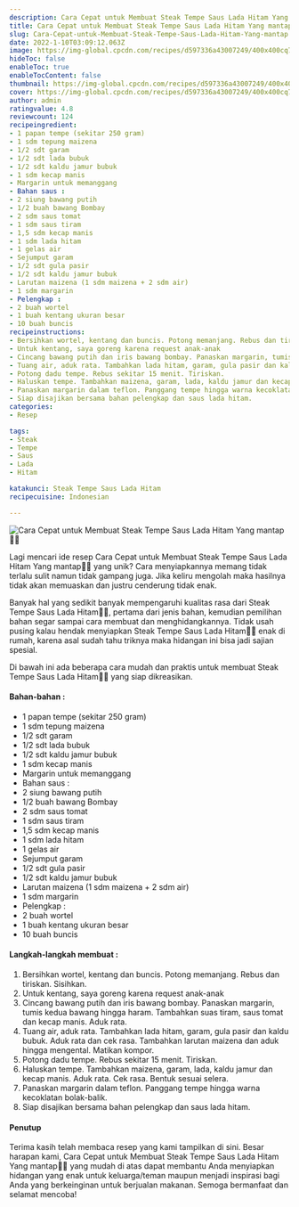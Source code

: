 ```yaml
---
description: Cara Cepat untuk Membuat Steak Tempe Saus Lada Hitam Yang mantap"
title: Cara Cepat untuk Membuat Steak Tempe Saus Lada Hitam Yang mantap
slug: Cara-Cepat-untuk-Membuat-Steak-Tempe-Saus-Lada-Hitam-Yang-mantap
date: 2022-1-10T03:09:12.063Z
image: https://img-global.cpcdn.com/recipes/d597336a43007249/400x400cq70/photo.jpg
hideToc: false
enableToc: true
enableTocContent: false
thumbnail: https://img-global.cpcdn.com/recipes/d597336a43007249/400x400cq70/photo.jpg
cover: https://img-global.cpcdn.com/recipes/d597336a43007249/400x400cq70/photo.jpg
author: admin
ratingvalue: 4.8
reviewcount: 124
recipeingredient:
- 1 papan tempe (sekitar 250 gram)
- 1 sdm tepung maizena
- 1/2 sdt garam
- 1/2 sdt lada bubuk
- 1/2 sdt kaldu jamur bubuk
- 1 sdm kecap manis
- Margarin untuk memanggang
- Bahan saus :
- 2 siung bawang putih
- 1/2 buah bawang Bombay
- 2 sdm saus tomat
- 1 sdm saus tiram
- 1,5 sdm kecap manis
- 1 sdm lada hitam
- 1 gelas air
- Sejumput garam
- 1/2 sdt gula pasir
- 1/2 sdt kaldu jamur bubuk
- Larutan maizena (1 sdm maizena + 2 sdm air)
- 1 sdm margarin
- Pelengkap :
- 2 buah wortel
- 1 buah kentang ukuran besar
- 10 buah buncis
recipeinstructions:
- Bersihkan wortel, kentang dan buncis. Potong memanjang. Rebus dan tiriskan. Sisihkan.
- Untuk kentang, saya goreng karena request anak-anak
- Cincang bawang putih dan iris bawang bombay. Panaskan margarin, tumis kedua bawang hingga haram. Tambahkan suas tiram, saus tomat dan kecap manis. Aduk rata.
- Tuang air, aduk rata. Tambahkan lada hitam, garam, gula pasir dan kaldu bubuk. Aduk rata dan cek rasa. Tambahkan larutan maizena dan aduk hingga mengental. Matikan kompor.
- Potong dadu tempe. Rebus sekitar 15 menit. Tiriskan.
- Haluskan tempe. Tambahkan maizena, garam, lada, kaldu jamur dan kecap manis. Aduk rata. Cek rasa. Bentuk sesuai selera.
- Panaskan margarin dalam teflon. Panggang tempe hingga warna kecoklatan bolak-balik.
- Siap disajikan bersama bahan pelengkap dan saus lada hitam.
categories:
- Resep

tags:
- Steak
- Tempe
- Saus
- Lada
- Hitam

katakunci: Steak Tempe Saus Lada Hitam
recipecuisine: Indonesian

---
```


![Cara Cepat untuk Membuat Steak Tempe Saus Lada Hitam Yang mantap👩‍🍳](https://img-global.cpcdn.com/recipes/d597336a43007249/400x400cq70/photo.jpg)

Lagi mencari ide resep Cara Cepat untuk Membuat Steak Tempe Saus Lada Hitam Yang mantap👩‍🍳 yang unik? Cara menyiapkannya memang tidak terlalu sulit namun tidak gampang juga. Jika keliru mengolah maka hasilnya tidak akan memuaskan dan justru cenderung tidak enak.

Banyak hal yang sedikit banyak mempengaruhi kualitas rasa dari Steak Tempe Saus Lada Hitam👩‍🍳, pertama dari jenis bahan, kemudian pemilihan bahan segar sampai cara membuat dan menghidangkannya. Tidak usah pusing kalau hendak menyiapkan Steak Tempe Saus Lada Hitam👩‍🍳 enak di rumah, karena asal sudah tahu triknya maka hidangan ini bisa jadi sajian spesial.

Di bawah ini ada beberapa cara mudah dan praktis untuk membuat Steak Tempe Saus Lada Hitam👩‍🍳 yang siap dikreasikan.

<!--inarticleads1-->

#### Bahan-bahan :

- 1 papan tempe (sekitar 250 gram)
- 1 sdm tepung maizena
- 1/2 sdt garam
- 1/2 sdt lada bubuk
- 1/2 sdt kaldu jamur bubuk
- 1 sdm kecap manis
- Margarin untuk memanggang
- Bahan saus :
- 2 siung bawang putih
- 1/2 buah bawang Bombay
- 2 sdm saus tomat
- 1 sdm saus tiram
- 1,5 sdm kecap manis
- 1 sdm lada hitam
- 1 gelas air
- Sejumput garam
- 1/2 sdt gula pasir
- 1/2 sdt kaldu jamur bubuk
- Larutan maizena (1 sdm maizena + 2 sdm air)
- 1 sdm margarin
- Pelengkap :
- 2 buah wortel
- 1 buah kentang ukuran besar
- 10 buah buncis

<!--inarticleads2-->

#### Langkah-langkah membuat :

1. Bersihkan wortel, kentang dan buncis. Potong memanjang. Rebus dan tiriskan. Sisihkan.
1. Untuk kentang, saya goreng karena request anak-anak
1. Cincang bawang putih dan iris bawang bombay. Panaskan margarin, tumis kedua bawang hingga haram. Tambahkan suas tiram, saus tomat dan kecap manis. Aduk rata.
1. Tuang air, aduk rata. Tambahkan lada hitam, garam, gula pasir dan kaldu bubuk. Aduk rata dan cek rasa. Tambahkan larutan maizena dan aduk hingga mengental. Matikan kompor.
1. Potong dadu tempe. Rebus sekitar 15 menit. Tiriskan.
1. Haluskan tempe. Tambahkan maizena, garam, lada, kaldu jamur dan kecap manis. Aduk rata. Cek rasa. Bentuk sesuai selera.
1. Panaskan margarin dalam teflon. Panggang tempe hingga warna kecoklatan bolak-balik.
1. Siap disajikan bersama bahan pelengkap dan saus lada hitam.

#### Penutup

Terima kasih telah membaca resep yang kami tampilkan di sini. Besar harapan kami, Cara Cepat untuk Membuat Steak Tempe Saus Lada Hitam Yang mantap👩‍🍳 yang mudah di atas dapat membantu Anda menyiapkan hidangan yang enak untuk keluarga/teman maupun menjadi inspirasi bagi Anda yang berkeinginan untuk berjualan makanan. Semoga bermanfaat dan selamat mencoba!